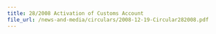```yaml
---
title: 28/2008 Activation of Customs Account
file_url: /news-and-media/circulars/2008-12-19-Circular282008.pdf
---
```

